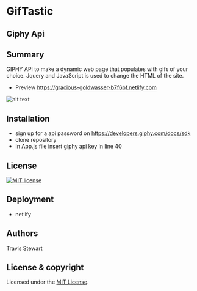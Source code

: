 # GifTastic
## Giphy Api 

## Summary 
 GIPHY API to make a dynamic web page that populates with gifs of your choice. Jquery and JavaScript is used to change the HTML of the site.

- Preview https://gracious-goldwasser-b7f6bf.netlify.com 

 ![alt text](assets/images/giphygif.gif)

## Installation 
  - sign up for a api password on https://developers.giphy.com/docs/sdk
  - clone repository 
  - In App.js file insert giphy api key in line 40  

## License 

[![MIT license](http://img.shields.io/badge/license-MIT-brightgreen.svg)](http://opensource.org/licenses/MIT)

## Deployment 
 - netlify
 
## Authors 
Travis Stewart 
## License & copyright

Licensed under the [MIT License](LICENSE).

